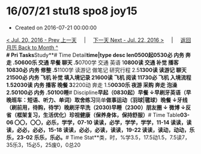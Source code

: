 # 16/07/21 stu18 spo8 joy15

* Created on 2016-07-21 00:00:00

[&lt; Jul. 20, 2016 - Prev 上一天](d20.md)     \|     [下一天 Next - Jul. 22, 2016 &gt;](d22.md)     \|     [返回月历 Back to Month ^](index.md)   
**\# Pri Tasks**Study**\# Time Detail**time\|type desc len0500起0530必 内务 奔走 .50600乐 交通 早餐 聊天 .5**0700学 交通 英语 1**0800读 交通 补觉 播客 10830必 内务 修整 .5**1100学 读游记 做笔记 研究行程 2.5**1300读 读游记 聊天 21500必 内务 飞机 补觉 填入境记录 21600读 飞机 阅读 11730必 飞机 入境流程 1.52030读 内务 播客 晚餐 3**2200动 奔走 1.5**0030乐 夜游 采购 奔走 泡澡 2.50100必 内务 .50100睡**\# Discipline**早起（0830起）早餐 ↓早刷牙英语（早晚班车：短语、听力、单词）**取舍**练习**简单**做事运动（羽球\|毽球）晚餐 ↓牙线（刷前用，待购，待学）晚刷牙早洗（2030\)早睡（2300）朋友圈 ↓ 微博 ↓反省（框架复习，生活优化）珍视健康（保养身体，保持舒服）**\# Time Table**03-06 〇〇，〇〇，必乐，学学，07-10 读读，必学，学学，学学，11-14 读读，读读，必必，必必，15-18 读读，必必，必读，读读，19-22 读读，读动，动动，乐乐，23-02 乐乐，乐必。**\# Time Stat**类，时，%学3.5，17.5动1.5，7.5读7，35乐3，15必5，25废0，0总20

